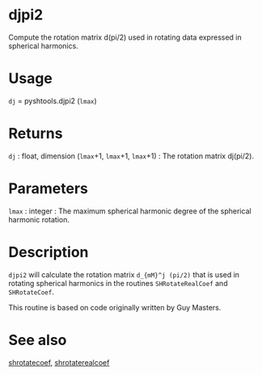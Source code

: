 # djpi2

Compute the rotation matrix d(pi/2) used in rotating data expressed in spherical harmonics.

# Usage

`dj` = pyshtools.djpi2 (`lmax`)

# Returns

`dj` : float, dimension (`lmax`+1, `lmax`+1, `lmax`+1)
:   The rotation matrix dj(pi/2).

# Parameters

`lmax` : integer
:   The maximum spherical harmonic degree of the spherical harmonic rotation.

# Description

`djpi2` will calculate the rotation matrix `d_{mM}^j (pi/2)` that is used in rotating spherical harmonics in the routines `SHRotateRealCoef` and `SHRotateCoef`.

This routine is based on code originally written by Guy Masters.

# See also

[shrotatecoef](pyshrotatecoef.html), [shrotaterealcoef](pyshrotaterealcoef.html)
